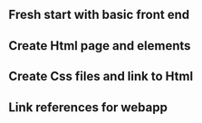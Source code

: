 ## Fresh start with basic front end

## Create Html page and elements

## Create Css files and link to Html

## Link references for webapp
